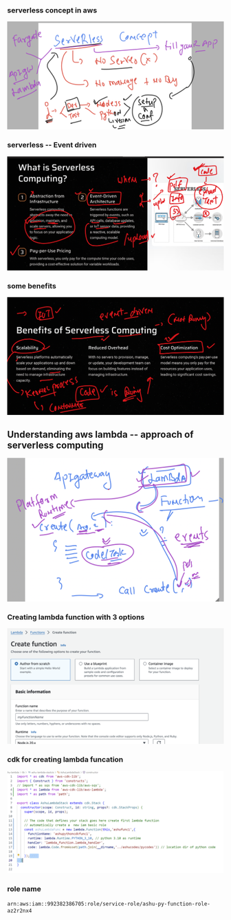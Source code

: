 ### serverless concept in aws

<img src="aws1.png">

### serverless -- Event driven 

<img src="event1.png">

### some benefits

<img src="be1.png">

## Understanding aws lambda -- approach of serverless computing 

<img src="lam1.png">

### Creating lambda function with 3 options 

<img src="3.png">

### cdk for creating lambda funcation 

<img src="cdk1.png">

### role name 

```
arn:aws:iam::992382386705:role/service-role/ashu-py-function-role-az2r2nx4
```




